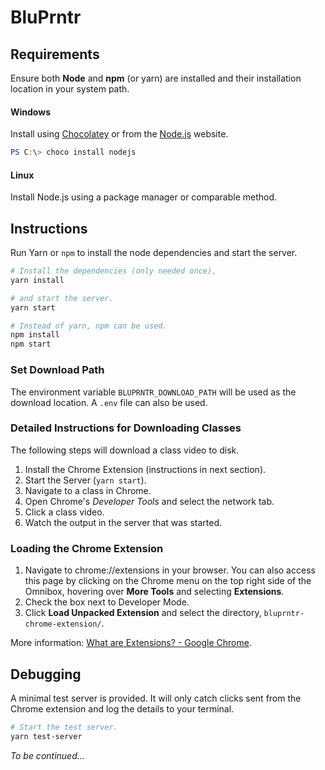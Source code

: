 BluPrntr
========

Requirements
------------

Ensure both **Node** and **npm** (or yarn) are installed and their installation location in your system path.

#### Windows

Install using [Chocolatey](https://chocolatey.org/) or from the [Node.js](https://nodejs.org/en/) website.

```powershell
PS C:\> choco install nodejs
```

#### Linux

Install Node.js using a package manager or comparable method.

Instructions
------------

Run Yarn or `npm` to install the node dependencies and start the server.

```bash
# Install the dependencies (only needed once),
yarn install

# and start the server.
yarn start

# Instead of yarn, npm can be used.
npm install
npm start
```

### Set Download Path

The environment variable `BLUPRNTR_DOWNLOAD_PATH` will be used as the download location.
A `.env` file can also be used.

### Detailed Instructions for Downloading Classes

The following steps will download a class video to disk.

1. Install the Chrome Extension (instructions in next section).
2. Start the Server (`yarn start`).
3. Navigate to a class in Chrome.
4. Open Chrome's _Developer Tools_ and select the network tab.
5. Click a class video.
6. Watch the output in the server that was started.

### Loading the Chrome Extension

1. Navigate to chrome://extensions in your browser. You can also access this page by clicking on the Chrome menu on the top right side of the Omnibox, hovering over **More Tools** and selecting **Extensions**.
2. Check the box next to Developer Mode.
3. Click **Load Unpacked Extension** and select the directory, `bluprntr-chrome-extension/`.

More information: [What are Extensions? - Google Chrome](https://developer.chrome.com/extensions).

Debugging
---------

A minimal test server is provided. It will only catch clicks sent from the Chrome extension and log the details to your terminal.

```powershell
# Start the test server.
yarn test-server
```

_To be continued..._